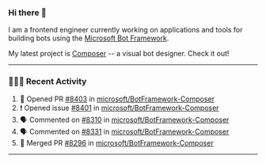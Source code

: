 ### Hi there 👋

I am a frontend engineer currently working on applications and tools for building bots using the [Microsoft Bot Framework](https://dev.botframework.com/).

My latest project is [Composer](https://github.com/microsoft/BotFramework-Composer) -- a visual bot designer. Check it out!

---

### 👨🏻‍💻 Recent Activity

<!--START_SECTION:activity-->
1. 💪 Opened PR [#8403](https://github.com/microsoft/BotFramework-Composer/pull/8403) in [microsoft/BotFramework-Composer](https://github.com/microsoft/BotFramework-Composer)
2. ❗️ Opened issue [#8401](https://github.com/microsoft/BotFramework-Composer/issues/8401) in [microsoft/BotFramework-Composer](https://github.com/microsoft/BotFramework-Composer)
3. 🗣 Commented on [#8310](https://github.com/microsoft/BotFramework-Composer/issues/8310) in [microsoft/BotFramework-Composer](https://github.com/microsoft/BotFramework-Composer)
4. 🗣 Commented on [#8331](https://github.com/microsoft/BotFramework-Composer/issues/8331) in [microsoft/BotFramework-Composer](https://github.com/microsoft/BotFramework-Composer)
5. 🎉 Merged PR [#8296](https://github.com/microsoft/BotFramework-Composer/pull/8296) in [microsoft/BotFramework-Composer](https://github.com/microsoft/BotFramework-Composer)
<!--END_SECTION:activity-->

---

<!--
**a-b-r-o-w-n/a-b-r-o-w-n** is a ✨ _special_ ✨ repository because its `README.md` (this file) appears on your GitHub profile.

Here are some ideas to get you started:

- 🔭 I’m currently working on ...
- 🌱 I’m currently learning ...
- 👯 I’m looking to collaborate on ...
- 🤔 I’m looking for help with ...
- 💬 Ask me about ...
- 📫 How to reach me: ...
- 😄 Pronouns: ...
- ⚡ Fun fact: ...
-->
